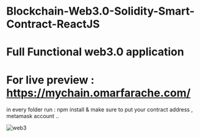 # Blockchain-Web3.0-Solidity-Smart-Contract-ReactJS
# Full Functional web3.0 application 
# For live preview : https://mychain.omarfarache.com/
 in every folder run :  npm install & 
 make sure to put your contract address , metamask account ..
 
![web3](https://user-images.githubusercontent.com/52914940/158464225-fcf46884-f78c-4809-b24e-b4e5039d5f24.png)
